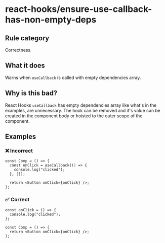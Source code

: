 # react-hooks/ensure-use-callback-has-non-empty-deps

<!-- end auto-generated rule header -->

## Rule category

Correctness.

## What it does

Warns when `useCallback` is called with empty dependencies array.

## Why is this bad?

React Hooks `useCallback` has empty dependencies array like what's in the examples, are unnecessary. The hook can be removed and it's value can be created in the component body or hoisted to the outer scope of the component.

## Examples

### ❌ Incorrect

```tsx
const Comp = () => {
  const onClick = useCallback(() => {
    console.log("clicked");
  }, []);

  return <Button onClick={onClick} />;
};
```

### ✅ Correct

```tsx
const onClick = () => {
  console.log("clicked");
};

const Comp = () => {
  return <Button onClick={onClick} />;
};
```
